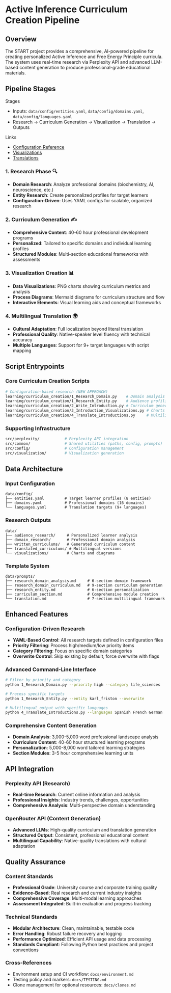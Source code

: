 # Active Inference Curriculum Creation Pipeline

## Overview

The START project provides a comprehensive, AI-powered pipeline for creating personalized Active Inference and Free Energy Principle curricula. The system uses real-time research via Perplexity API and advanced LLM-based content generation to produce professional-grade educational materials.

## Pipeline Stages

Stages
- Inputs: `data/config/entities.yaml`, `data/config/domains.yaml`, `data/config/languages.yaml`
- Research → Curriculum Generation → Visualization → Translation → Outputs

Links
- [Configuration Reference](./configuration.md)
- [Visualizations](./visualizations.md)
- [Translations](./translations.md)

### 1. **Research Phase** 🔍

- **Domain Research**: Analyze professional domains (biochemistry, AI, neuroscience, etc.)
- **Entity Research**: Create personalized profiles for target learners
- **Configuration-Driven**: Uses YAML configs for scalable, organized research

### 2. **Curriculum Generation** ✍️

- **Comprehensive Content**: 40-60 hour professional development programs
- **Personalized**: Tailored to specific domains and individual learning profiles
- **Structured Modules**: Multi-section educational frameworks with assessments

### 3. **Visualization Creation** 📊

- **Data Visualizations**: PNG charts showing curriculum metrics and analysis
- **Process Diagrams**: Mermaid diagrams for curriculum structure and flow
- **Interactive Elements**: Visual learning aids and conceptual frameworks

### 4. **Multilingual Translation** 🌍

- **Cultural Adaptation**: Full localization beyond literal translation
- **Professional Quality**: Native-speaker level fluency with technical accuracy
- **Multiple Languages**: Support for 9+ target languages with script mapping

## Script Entrypoints

### Core Curriculum Creation Scripts
```bash
# Configuration-based research (NEW APPROACH)
learning/curriculum_creation/1_Research_Domain.py    # Domain analysis
learning/curriculum_creation/1_Research_Entity.py    # Audience profiling  
learning/curriculum_creation/2_Write_Introduction.py # Curriculum generation
learning/curriculum_creation/3_Introduction_Visualizations.py # Charts & diagrams
learning/curriculum_creation/4_Translate_Introductions.py     # Multilingual output
```

### Supporting Infrastructure
```bash
src/perplexity/           # Perplexity API integration
src/common/               # Shared utilities (paths, config, prompts)
src/config/               # Configuration management
src/visualization/        # Visualization generation
```

## Data Architecture

### Input Configuration

```text
data/config/
├── entities.yaml         # Target learner profiles (8 entities)
├── domains.yaml          # Professional domains (16 domains) 
└── languages.yaml        # Translation targets (9+ languages)
```

### Research Outputs

```text
data/
├── audience_research/     # Personalized learner analysis
├── domain_research/       # Professional domain analysis
├── written_curriculums/   # Generated curriculum content
├── translated_curriculums/ # Multilingual versions
└── visualizations/        # Charts and diagrams
```

### Template System

```text
data/prompts/
├── research_domain_analysis.md     # 6-section domain framework
├── research_domain_curriculum.md   # 9-section curriculum generation
├── research_entity.md              # 6-section personalization
├── curriculum_section.md           # Comprehensive module creation
└── translation.md                  # 7-section multilingual framework
```

## Enhanced Features

### Configuration-Driven Research
- **YAML-Based Control**: All research targets defined in configuration files
- **Priority Filtering**: Process high/medium/low priority items
- **Category Filtering**: Focus on specific domain categories
- **Overwrite Control**: Skip existing by default, force overwrite with flags

### Advanced Command-Line Interface
```bash
# Filter by priority and category
python 1_Research_Domain.py --priority high --category life_sciences

# Process specific targets
python 1_Research_Entity.py --entity karl_friston --overwrite

# Multilingual output with specific languages
python 4_Translate_Introductions.py --languages Spanish French German
```

### Comprehensive Content Generation
- **Domain Analysis**: 3,000-5,000 word professional landscape analysis
- **Curriculum Content**: 40-60 hour structured learning programs
- **Personalization**: 5,000-8,000 word tailored learning strategies
- **Section Modules**: 3-5 hour comprehensive learning units

## API Integration

### Perplexity API (Research)
- **Real-time Research**: Current online information and analysis
- **Professional Insights**: Industry trends, challenges, opportunities
- **Comprehensive Analysis**: Multi-perspective domain understanding

### OpenRouter API (Content Generation)
- **Advanced LLMs**: High-quality curriculum and translation generation
- **Structured Output**: Consistent, professional educational content
- **Multilingual Capability**: Native-quality translations with cultural adaptation

## Quality Assurance

### Content Standards
- **Professional Grade**: University course and corporate training quality
- **Evidence-Based**: Real research and current industry insights
- **Comprehensive Coverage**: Multi-modal learning approaches
- **Assessment Integrated**: Built-in evaluation and progress tracking

### Technical Standards
- **Modular Architecture**: Clean, maintainable, testable code
- **Error Handling**: Robust failure recovery and logging
- **Performance Optimized**: Efficient API usage and data processing
- **Standards Compliant**: Following Python best practices and project conventions

### Cross-References
- Environment setup and CI workflow: `docs/environment.md`
- Testing policy and markers: `docs/TESTING.md`
- Clone management for optional resources: `docs/clones.md`
